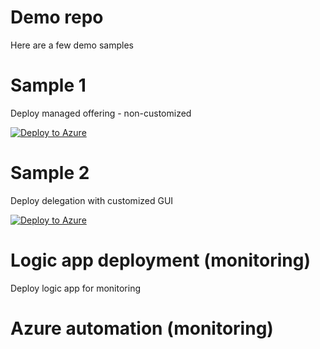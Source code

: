 # Demo repo
Here are a few demo samples

# Sample 1 
Deploy managed offering - non-customized

[![Deploy to Azure](https://aka.ms/deploytoazurebutton)](https://portal.azure.com/#create/Microsoft.Template/uri/https%3A%2F%2Fraw.githubusercontent.com%2Fharaldfianbakken%2FMTLZ-Demo%2Fmaster%2FArm-Templates%2FNerdsOfNorway-Regular.json)

# Sample 2 
Deploy delegation with customized GUI

[![Deploy to Azure](https://aka.ms/deploytoazurebutton)](https://portal.azure.com/#blade/Microsoft_Azure_CreateUIDef/CustomDeploymentBlade/uri/https%3A%2F%2Fraw.githubusercontent.com%2Fharaldfianbakken%2FMTLZ-DEMO%2Fmaster%2FBicep%2FNerdsOfNorway.json/createUIDefinitionUri/https%3A%2F%2Fraw.githubusercontent.com%2Fharaldfianbakken%2FMTLZ-Demo%2Fmaster%2FUIDef%2FNerdsOfNorway.UIDef.json)

# Logic app deployment (monitoring)

Deploy logic app for monitoring


# Azure automation (monitoring)
